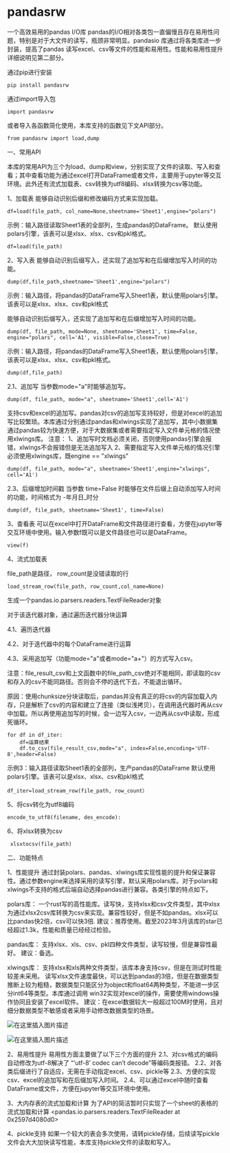 # pandasrw
一个高效易用的pandas  I/O库
pandas的I/O相对各类包一直偏慢且存在易用性问题，特别是对于大文件的读写，瓶颈非常明显。pandasio 库通过将各类库进一步封装，提高了pandas 读写excel、csv等文件的性能和易用性。性能和易用性提升详细说明见第二部分。

通过pip进行安装

```
pip install pandasrw
```

通过import导入包

```
import pandasrw
```

或者导入各函数简化使用，本库支持的函数见下文API部分。

```
from pandasrw import load,dump
```

一、常用API

本库的常用API为三个为load、dump和view，分别实现了文件的读取、写入和查看；其中查看功能为通过excel打开DataFrame或者文件，主要用于upyter等交互环境。此外还有流式加载表、csv转换为utf8编码、xlsx转换为csv等功能。

1、加载表
能够自动识别后缀和修改编码方式来实现加载。
```
df=load(file_path, col_name=None,sheetname='Sheet1',engine="polars")
```
示例：输入路径读取Sheet1表的全部列，生成pandas的DataFrame。 默认使用polars引擎，该表可以是xlsx、xlsx、csv和pkl格式。

```
df=load(file_path)
```

2、写入表
能够自动识别后缀写入，还实现了追加写和在后缀增加写入时间的功能。
```
dump(df,file_path,sheetname='Sheet1',engine="polars")
```
示例：输入路径，将pandas的DataFrame写入Sheet1表，默认使用polars引擎。该表可以是xlsx、xlsx、csv和pkl格式



能够自动识别后缀写入，还实现了追加写和在后缀增加写入时间的功能。
```
dump(df, file_path, mode=None, sheetname='Sheet1', time=False, engine="polars", cell='A1', visible=False,close=True)
```
示例：输入路径，将pandas的DataFrame写入Sheet1表，默认使用polars引擎，该表可以是xlsx、xlsx、csv和pkl格式。

```
dump(df,file_path)
```
2.1、追加写
当参数mode="a"时能够追加写。
```
dump(df, file_path, mode="a", sheetname='Sheet1',cell='A1')
```
支持csv和excel的追加写。pandas对csv的追加写支持较好，但是对excel的追加写比较繁琐。本库通过分别通过pandas和xlwings实现了追加写，其中小数据集通过pandas较为快速方便，对于大数据集或者需要指定写入文件单元格的情况使用xlwings库。 注意：
1、追加写时文档必须关闭，否则使用pandas引擎会报错，xlwings不会报错但是无法追加写入
2、需要指定写入文件单元格的情况引擎必须使用xlwings库，既engine == "xlwings"
```
dump(df, file_path, mode="a", sheetname='Sheet1',engine="xlwings", cell='A1')
```
2.3、后缀增加时间戳
当参数 time=False 时能够在文件后缀上自动添加写入时间的功能，时间格式为  -年月日_时分
```
dump(df, file_path, sheetname='Sheet1', time=False)
```
3、查看表
可以在excel中打开DataFrame和文件路径进行查看，方便在jupyter等交互环境中使用。输入参数f既可以是文件路径也可以是DataFrame。
```
view(f)
```

4、流式加载表

file_path是路径， row_count是没错读取的行
```
load_stream_row(file_path, row_count,col_name=None)
```
生成一个pandas.io.parsers.readers.TextFileReader对象

对于该迭代器对象，通过遍历迭代器分块运算

4.1、遍历迭代器

4.2、对于迭代器中的每个DataFrame进行运算

4.3、采用追加写（功能mode="a"或者mode="a+"）的方式写入csv。

注意：file_result_csv和上文函数中的file_path_csv绝对不能相同，即读取的csv和存入的csv不能同路径。否则会不停的迭代下去，不能退出循环。

原因：使用chunksize分块读取后，pandas并没有真正的将csv的内容加载入内存，只是解析了csv的内容和建立了连接（类似浅拷贝），在调用迭代器时再从csv中加载。所以再使用追加写的时候，会一边写入csv，一边再从csv中读取，形成死循环。

```
for df in df_iter:
    df=运算结果
    df.to_csv(file_result_csv,mode="a", index=False,encoding='UTF-8',header=False)
```

示例3：输入路径读取Sheet1表的全部列，生产pandas的DataFrame 默认使用polars引擎。该表可以是xlsx、xlsx、csv和pkl格式

```
df_iter=load_stream_row(file_path, row_count）
```
5、将csv转化为utf8编码

```
encode_to_utf8(filename, des_encode):
```
6、将xlsx转换为csv

```
 xlsxtocsv(file_path)
```

二、功能特点

1、性能提升
通过封装polars、pandas、xlwings库实现性能的提升和保证兼容性。通过参数engine来选择采用的读写引擎，默认采用polars库。对于polars和xlwings不支持的格式后端自动选择pandas进行兼容。各类引擎的特点如下。

polars库：
一个rust写的高性能库。读写快，支持xlsx和csv文件类型，其中xlsx为通过xlsx2csv库转换为csv来实现。兼容性较好，但是不如pandas。xlsx可以比pandas快2倍，csv可以快3倍.
建议：推荐使用。截至2023年3月该库的star已经超过1.3k，性能和质量已经经过检验。

pandas库：
支持xlsx、xls、csv、pkl四种文件类型，读写较慢，但是兼容性最好。
建议：备选。

xlwings库：
支持xlsx和xls两种文件类型，该库本身支持csv，但是在测试时性能较差未采用。
读写xlsx文件速度最快，可以达到pandas的3倍，但是在数据类型推断上较为粗糙，数据类型只能区分为object和float64两种类型，不能进一步区分int64等类型。本库通过调用 win32实现对excel的操作，需要使用windows操作协同且安装了excel软件。
建议：在excel数据较大一般超过100M时使用，且对细分数据类型不敏感或者采用手动修改数据类型的场景。


![在这里插入图片描述](https://img-blog.csdnimg.cn/cf1423ada429433e9a775beba2435e86.png#pic_center)


![在这里插入图片描述](https://img-blog.csdnimg.cn/b8347a47a68d419bbfaaa02f58126e9a.png#pic_center)

2、易用性提升
易用性方面主要做了以下三个方面的提升 
2.1、对csv格式的编码自动修改为utf-8解决了 “‘utf-8’ codec can’t decode”等编码类报错。 
2.2、对各类后缀进行了自适应，无需在手动指定excel、csv、pickle等
2.3、方便的实现csv、excel的追加写和在后缀加写入时间。
2.4、可以通过excel中随时查看DataFrame或文件，方便在jupyter等交互环境中使用。

3、大内存表的流式加载和计算
为了API的简洁暂时只实现了一个sheet的表格的流式加载和计算
<pandas.io.parsers.readers.TextFileReader at 0x2597d4080d0>

4、pickle支持
如果一个较大的表会多次使用，请转pickle存储，后续读写pickle文件会大大加快读写性能，本库支持pickle文件的读取和写入。
